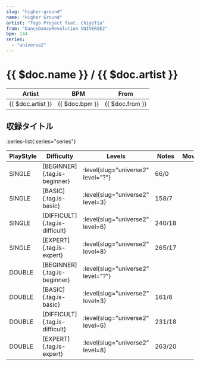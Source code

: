 ```yaml
---
slug: "higher-ground"
name: "Higher Ground"
artist: "Togo Project feat. ChiyoTia"
from: "DanceDanceRevolution UNIVERSE2"
bpm: 144
series:
  - "universe2"
---
```


# {{ $doc.name }} / {{ $doc.artist }}

|Artist|BPM|From|
|------|---|----|
|{{ $doc.artist }}|{{ $doc.bpm }}|{{ $doc.from }}|

## 収録タイトル

:series-list{:series="series"}

|PlayStyle|Difficulty|Levels|Notes|Movie|
|---------|----------|------|-----|-----|
|SINGLE|[BEGINNER]{.tag.is-beginner}|<div class="field is-grouped is-grouped-multiline"> :level{slug="universe2" level="?"}</div>|66/0||
|SINGLE|[BASIC]{.tag.is-basic}|<div class="field is-grouped is-grouped-multiline"> :level{slug="universe2" level=3}</div>|158/7||
|SINGLE|[DIFFICULT]{.tag.is-difficult}|<div class="field is-grouped is-grouped-multiline"> :level{slug="universe2" level=6}</div>|240/18||
|SINGLE|[EXPERT]{.tag.is-expert}|<div class="field is-grouped is-grouped-multiline"> :level{slug="universe2" level=8}</div>|265/17||
|DOUBLE|[BEGINNER]{.tag.is-beginner}|<div class="field is-grouped is-grouped-multiline"> :level{slug="universe2" level="?"}</div>|||
|DOUBLE|[BASIC]{.tag.is-basic}|<div class="field is-grouped is-grouped-multiline"> :level{slug="universe2" level=3}</div>|161/8||
|DOUBLE|[DIFFICULT]{.tag.is-difficult}|<div class="field is-grouped is-grouped-multiline"> :level{slug="universe2" level=6}</div>|231/18||
|DOUBLE|[EXPERT]{.tag.is-expert}|<div class="field is-grouped is-grouped-multiline"> :level{slug="universe2" level=8}</div>|263/20||
